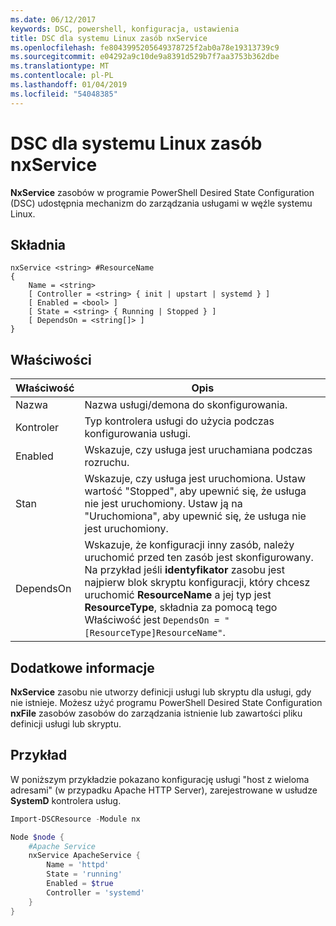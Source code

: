 ```yaml
---
ms.date: 06/12/2017
keywords: DSC, powershell, konfiguracja, ustawienia
title: DSC dla systemu Linux zasób nxService
ms.openlocfilehash: fe8043995205649378725f2ab0a78e19313739c9
ms.sourcegitcommit: e04292a9c10de9a8391d529b7f7aa3753b362dbe
ms.translationtype: MT
ms.contentlocale: pl-PL
ms.lasthandoff: 01/04/2019
ms.locfileid: "54048385"
---
```

# <a name="dsc-for-linux-nxservice-resource"></a>DSC dla systemu Linux zasób nxService

**NxService** zasobów w programie PowerShell Desired State Configuration (DSC) udostępnia mechanizm do zarządzania usługami w węźle systemu Linux.

## <a name="syntax"></a>Składnia

```
nxService <string> #ResourceName
{
    Name = <string>
    [ Controller = <string> { init | upstart | systemd } ]
    [ Enabled = <bool> ]
    [ State = <string> { Running | Stopped } ]
    [ DependsOn = <string[]> ]
}
```

## <a name="properties"></a>Właściwości

| Właściwość | Opis |
|---|---|
| Nazwa| Nazwa usługi/demona do skonfigurowania.|
| Kontroler| Typ kontrolera usługi do użycia podczas konfigurowania usługi.|
| Enabled| Wskazuje, czy usługa jest uruchamiana podczas rozruchu.|
| Stan| Wskazuje, czy usługa jest uruchomiona. Ustaw wartość "Stopped", aby upewnić się, że usługa nie jest uruchomiony. Ustaw ją na "Uruchomiona", aby upewnić się, że usługa nie jest uruchomiony.|
| DependsOn | Wskazuje, że konfiguracji inny zasób, należy uruchomić przed ten zasób jest skonfigurowany. Na przykład jeśli **identyfikator** zasobu jest najpierw blok skryptu konfiguracji, który chcesz uruchomić **ResourceName** a jej typ jest **ResourceType**, składnia za pomocą tego Właściwość jest `DependsOn = "[ResourceType]ResourceName"`.|

## <a name="additional-information"></a>Dodatkowe informacje

**NxService** zasobu nie utworzy definicji usługi lub skryptu dla usługi, gdy nie istnieje. Możesz użyć programu PowerShell Desired State Configuration **nxFile** zasobów zasobów do zarządzania istnienie lub zawartości pliku definicji usługi lub skryptu.

## <a name="example"></a>Przykład

W poniższym przykładzie pokazano konfigurację usługi "host z wieloma adresami" (w przypadku Apache HTTP Server), zarejestrowane w usłudze **SystemD** kontrolera usług.

```powershell
Import-DSCResource -Module nx

Node $node {
    #Apache Service
    nxService ApacheService {
        Name = 'httpd'
        State = 'running'
        Enabled = $true
        Controller = 'systemd'
    }
}
```